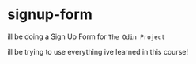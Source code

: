 # signup-form

ill be doing a Sign Up Form for `The Odin Project`

ill be trying to use everything ive learned in this course!
